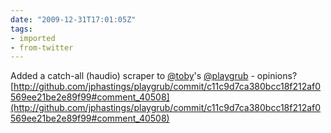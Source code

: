 ```yaml
---
date: "2009-12-31T17:01:05Z"
tags:
- imported
- from-twitter
---
```

Added a catch-all \(haudio\) scraper to [@toby](https://twitter.com/toby)'s [@playgrub](https://twitter.com/playgrub) - opinions? [http://github.com/jphastings/playgrub/commit/c11c9d7ca380bcc18f212af0569ee21be2e89f99#comment_40508](http://github.com/jphastings/playgrub/commit/c11c9d7ca380bcc18f212af0569ee21be2e89f99#comment_40508)
